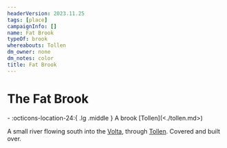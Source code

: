```yaml
---
headerVersion: 2023.11.25
tags: [place]
campaignInfo: []
name: Fat Brook
typeOf: brook
whereabouts: Tollen
dm_owner: none
dm_notes: color
title: Fat Brook
---
```

# The Fat Brook
<div class="grid cards ext-narrow-margin ext-one-column" markdown>
-    :octicons-location-24:{ .lg .middle } A brook [Tollen](<./tollen.md>)  
</div>


A small river flowing south into the [Volta](<../rivers/volta-watershed/volta.md>), through [Tollen](<./tollen.md>). Covered and built over. 